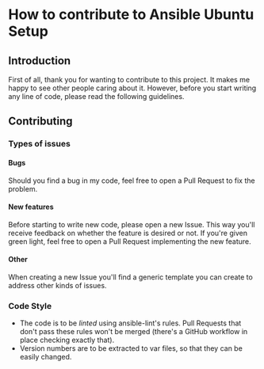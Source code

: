 # How to contribute to Ansible Ubuntu Setup

## Introduction

First of all, thank you for wanting to contribute to this project. It makes
me happy to see other people caring about it. However, before you start
writing any line of code, please read the following guidelines.

## Contributing

### Types of issues

#### Bugs

Should you find a bug in my code, feel free to open a Pull Request to fix the
problem.

#### New features

Before starting to write new code, please open a new Issue. This way you'll
receive feedback on whether the feature is desired or not. If you're given
green light, feel free to open a Pull Request implementing the new feature.

#### Other

When creating a new Issue you'll find a generic template you can create to
address other kinds of issues.

### Code Style

- The code is to be _linted_ using ansible-lint's rules. Pull Requests that
don't pass these rules won't be merged (there's a GitHub workflow in
place checking exactly that).
- Version numbers are to be extracted to var files, so that they can be
easily changed.
